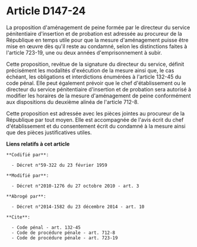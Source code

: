 # Article D147-24

La proposition d'aménagement de peine formée par le directeur du service pénitentiaire d'insertion et de probation est
adressée au procureur de la République en temps utile pour que la mesure d'aménagement puisse être mise en œuvre dès qu'il
reste au condamné, selon les distinctions faites à l'article 723-19, une ou deux années d'emprisonnement à subir. 

Cette proposition, revêtue de la signature du directeur du service, définit précisément les modalités d'exécution de la
mesure ainsi que, le cas échéant, les obligations et interdictions énumérées à l'article 132-45 du code pénal. Elle peut
également prévoir que le chef d'établissement ou le directeur du service pénitentiaire d'insertion et de probation sera
autorisé à modifier les horaires de la mesure d'aménagement de peine conformément aux dispositions du deuxième alinéa de
l'article 712-8.

Cette proposition est adressée avec les pièces jointes au procureur de la République par tout moyen. Elle est accompagnée de
l'avis écrit du chef d'établissement et du consentement écrit du condamné à la mesure ainsi que des pièces justificatives
utiles.

**Liens relatifs à cet article**

	**Codifié par**:

	  - Décret n°59-322 du 23 février 1959

	**Modifié par**:

	  - Décret n°2010-1276 du 27 octobre 2010 - art. 3

	**Abrogé par**:

	  - Décret n°2014-1582 du 23 décembre 2014 - art. 10

	**Cite**:

	  - Code pénal - art. 132-45
	  - Code de procédure pénale - art. 712-8
	  - Code de procédure pénale - art. 723-19

